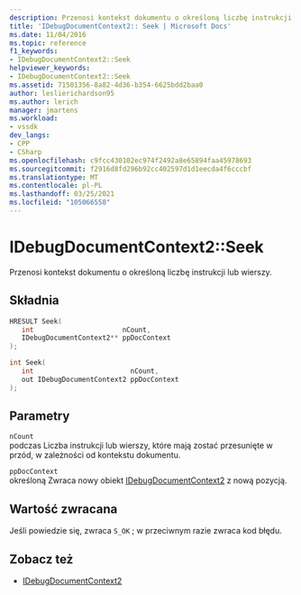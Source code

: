 ```yaml
---
description: Przenosi kontekst dokumentu o określoną liczbę instrukcji lub wierszy.
title: 'IDebugDocumentContext2:: Seek | Microsoft Docs'
ms.date: 11/04/2016
ms.topic: reference
f1_keywords:
- IDebugDocumentContext2::Seek
helpviewer_keywords:
- IDebugDocumentContext2::Seek
ms.assetid: 71501356-8a82-4d36-b354-6625bdd2baa0
author: leslierichardson95
ms.author: lerich
manager: jmartens
ms.workload:
- vssdk
dev_langs:
- CPP
- CSharp
ms.openlocfilehash: c9fcc430102ec974f2492a8e65894faa45978693
ms.sourcegitcommit: f2916d8fd296b92cc402597d1d1eecda4f6cccbf
ms.translationtype: MT
ms.contentlocale: pl-PL
ms.lasthandoff: 03/25/2021
ms.locfileid: "105066558"
---
```

# <a name="idebugdocumentcontext2seek"></a>IDebugDocumentContext2::Seek
Przenosi kontekst dokumentu o określoną liczbę instrukcji lub wierszy.

## <a name="syntax"></a>Składnia

```cpp
HRESULT Seek( 
   int                      nCount,
   IDebugDocumentContext2** ppDocContext
);
```

```cpp
int Seek( 
   int                        nCount,
   out IDebugDocumentContext2 ppDocContext
);
```

## <a name="parameters"></a>Parametry
`nCount`\
podczas Liczba instrukcji lub wierszy, które mają zostać przesunięte w przód, w zależności od kontekstu dokumentu.

`ppDocContext`\
określoną Zwraca nowy obiekt [IDebugDocumentContext2](../../../extensibility/debugger/reference/idebugdocumentcontext2.md) z nową pozycją.

## <a name="return-value"></a>Wartość zwracana
 Jeśli powiedzie się, zwraca `S_OK` ; w przeciwnym razie zwraca kod błędu.

## <a name="see-also"></a>Zobacz też
- [IDebugDocumentContext2](../../../extensibility/debugger/reference/idebugdocumentcontext2.md)
